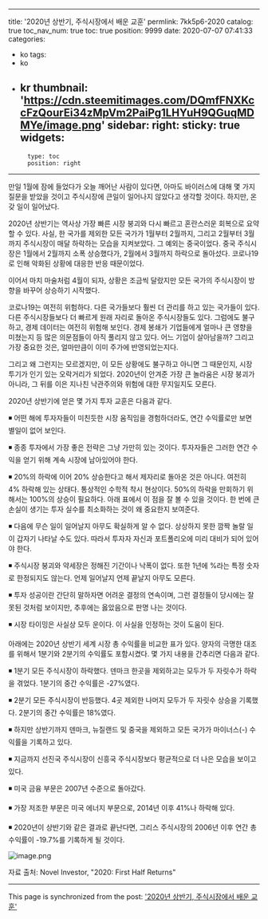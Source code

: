 
---
title: '2020년 상반기, 주식시장에서 배운 교훈'
permlink: 7kk5p6-2020
catalog: true
toc_nav_num: true
toc: true
position: 9999
date: 2020-07-07 07:41:33
categories:
- ko
tags:
- ko
- kr
thumbnail: 'https://cdn.steemitimages.com/DQmfFNXKccFzQourEi34zMpVm2PaiPg1LHYuH9QGuqMDMYe/image.png'
sidebar:
    right:
        sticky: true
widgets:
    -
        type: toc
        position: right
---


만일 1월에 잠에 들었다가 오늘 깨어난 사람이 있다면, 아마도 바이러스에 대해 몇 가지 질문을 받았을 것이고 주식시장에 큰일이 일어나지 않았다고 생각할 것이다. 하지만, 온갖 일이 일어났다.​

2020년 상반기는 역사상 가장 빠른 시장 붕괴와 다시 빠르고 혼란스러운 회복으로 요약할 수 있다. 사실, 한 국가를 제외한 모든 국가가 1월부터 2월까지, 그리고 2월부터 3월까지 주식시장이 매달 하락하는 모습을 지켜보았다. 그 예외는 중국이었다. 중국 주식시장은 1월에서 2월까지 소폭 상승했다가, 2월에서 3월까지 하락으로 돌아섰다. 코로나19로 인해 악화된 상황에 대응한 반응 때문이었다.​

이어서 마치 마술처럼 4월이 되자, 상황은 조금씩 달랐지만 모든 국가의 주식시장이 방향을 바꾸어 상승하기 시작했다. ​

코로나19는 여전히 위험하다. 다른 국가들보다 훨씬 더 관리를 하고 있는 국가들이 있다. 다른 주식시장들보다 더 빠르게 원래 자리로 돌아온 주식시장들도 있다. 그럼에도 불구하고, 경제 데이터는 여전히 위험해 보인다. 경제 봉쇄가 기업들에게 얼마나 큰 영향을 미쳤는지 등 많은 의문점들이 아직 풀리지 않고 있다. 어느 기업이 살아남을까? 그리고 가장 중요한 것은, 얼마만큼이 이미 주가에 반영되었는지다. ​

그리고 왜 그런지는 모르겠지만, 이 모든 상황에도 불구하고 아니면 그 때문인지, 시장 투기가 인기 있는 오락거리가 되었다. 2020년이 안겨준 가장 큰 놀라움은 시장 붕괴가 아니라, 그 뒤를 이은 지나친 낙관주의와 위험에 대한 무지일지도 모른다.​

2020년 상반기에 얻은 몇 가지 투자 교훈은 다음과 같다.​

◾ 어떤 해에 투자자들이 미친듯한 시장 움직임을 경험하더라도, 연간 수익률로만 보면 별일이 없어 보인다.​

◾ 종종 투자에서 가장 좋은 전략은 그냥 가만히 있는 것이다. 투자자들은 그러한 연간 수익을 얻기 위해 계속 시장에 남아있어야 한다.​

◾ 20%의 하락에 이어 20% 상승한다고 해서 제자리로 돌아온 것은 아니다. 여전히 4% 하락해 있는 상태다. 통상적인 수학적 착시 현상이다. 50%의 하락을 만회하기 위해서는 100%의 상승이 필요하다. 아래 표에서 이 점을 잘 볼 수 있을 것이다. 한 번에 큰 손실이 생기는 투자 실수를 최소화하는 것이 왜 중요한지 보여준다.​

◾ 다음에 무슨 일이 일어날지 아무도 확실하게 알 수 없다. 상상하지 못한 깜짝 놀랄 일이 갑자기 나타날 수도 있다. 따라서 투자자 자신과 포트폴리오에 미리 대비가 되어 있어야 한다.​

◾ 주식시장 붕괴와 약세장은 정해진 기간이나 낙폭이 없다. 또한 1년에 %라는 특정 숫자로 한정되지도 않는다. 언제 일어날지 언제 끝날지 아무도 모른다.​

◾ 투자 성공이란 간단히 말하자면 어려운 결정의 연속이며, 그런 결정들이 당시에는 잘못된 것처럼 보이지만, 추후에는 옳았음으로 판명 나는 것이다.​

◾ 시장 타이밍은 사실상 모두 운이다. 이 사실을 인정하는 것이 도움이 된다.​

아래에는 2020년 상반기 세계 시장 총 수익률을 비교한 표가 있다. 양자의 극명한 대조를 위해서 1분기와 2분기의 수익률도 포함시켰다. 몇 가지 내용을 간추리면 다음과 같다.​

◾ 1분기 모든 주식시장이 하락했다. 덴마크 한곳을 제외하고는 모두가 두 자릿수가 하락을 겪었다. 1분기의 중간 수익률은 -27%였다.​

◾ 2분기 모든 주식시장이 반등했다. 4곳 제외한 나머지 모두가 두 자릿수 상승을 기록했다. 2분기의 중간 수익률은 18%였다.​

◾ 하지만 상반기까지 덴마크, 뉴질랜드 및 중국을 제외하고 모든 국가가 마이너스(-) 수익률을 기록하고 있다.​

◾ 지금까지 선진국 주식시장이 신흥국 주식시장보다 평균적으로 더 나은 모습을 보이고 있다.​

◾ 미국 금융 부문은 2007년 수준으로 돌아갔다.​

◾ 가장 저조한 부문은 미국 에너지 부문으로, 2014년 이후 41%나 하락해 있다.​

◾ 2020년이 상반기와 같은 결과로 끝난다면, 그리스 주식시장의 2006년 이후 연간 총 수익률이 -19.7%를 기록하게 될 것이다.

![image.png](https://cdn.steemitimages.com/DQmfFNXKccFzQourEi34zMpVm2PaiPg1LHYuH9QGuqMDMYe/image.png)

자료 출처: Novel Investor, "2020: First Half Returns"

- - -

This page is synchronized from the post: ['2020년 상반기, 주식시장에서 배운 교훈'](https://steemit.com/@pius.pius/7kk5p6-2020)
